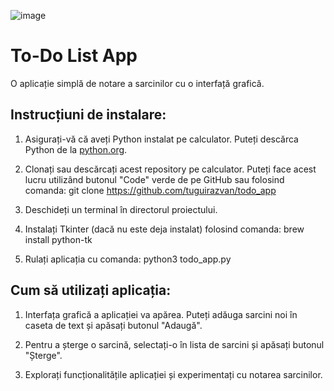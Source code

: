 ![image](https://github.com/tuguirazvan/todo_app/assets/8666554/a432403d-1008-4aa6-84a1-9dccf53dff67)


# To-Do List App

O aplicație simplă de notare a sarcinilor cu o interfață grafică.

## Instrucțiuni de instalare:

1. Asigurați-vă că aveți Python instalat pe calculator. Puteți descărca Python de la [python.org](https://www.python.org/downloads/).

2. Clonați sau descărcați acest repository pe calculator. Puteți face acest lucru utilizând butonul "Code" verde de pe GitHub sau folosind comanda: git clone https://github.com/tuguirazvan/todo_app
 
3. Deschideți un terminal în directorul proiectului.

4. Instalați Tkinter (dacă nu este deja instalat) folosind comanda: brew install python-tk

5. Rulați aplicația cu comanda: python3 todo_app.py



## Cum să utilizați aplicația:

1. Interfața grafică a aplicației va apărea. Puteți adăuga sarcini noi în caseta de text și apăsați butonul "Adaugă".

2. Pentru a șterge o sarcină, selectați-o în lista de sarcini și apăsați butonul "Șterge".

3. Explorați funcționalitățile aplicației și experimentați cu notarea sarcinilor.
